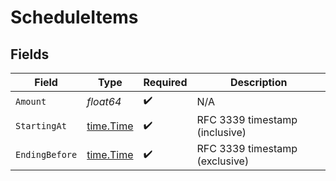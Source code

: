 # ScheduleItems


## Fields

| Field                                     | Type                                      | Required                                  | Description                               |
| ----------------------------------------- | ----------------------------------------- | ----------------------------------------- | ----------------------------------------- |
| `Amount`                                  | *float64*                                 | :heavy_check_mark:                        | N/A                                       |
| `StartingAt`                              | [time.Time](https://pkg.go.dev/time#Time) | :heavy_check_mark:                        | RFC 3339 timestamp (inclusive)            |
| `EndingBefore`                            | [time.Time](https://pkg.go.dev/time#Time) | :heavy_check_mark:                        | RFC 3339 timestamp (exclusive)            |